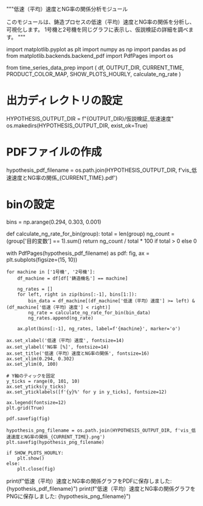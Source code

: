 """低速（平均）速度とNG率の関係分析モジュール

このモジュールは、鋳造プロセスの低速（平均）速度とNG率の関係を分析し、可視化します。
1号機と2号機を同じグラフに表示し、仮説検証の詳細を調べます。
"""

import matplotlib.pyplot as plt
import numpy as np
import pandas as pd
from matplotlib.backends.backend_pdf import PdfPages
import os

from time_series_data_prep import (
    df, OUTPUT_DIR, CURRENT_TIME, PRODUCT_COLOR_MAP,
    SHOW_PLOTS_HOURLY, calculate_ng_rate
)

# 出力ディレクトリの設定
HYPOTHESIS_OUTPUT_DIR = f"{OUTPUT_DIR}/仮説検証_低速速度"
os.makedirs(HYPOTHESIS_OUTPUT_DIR, exist_ok=True)

# PDFファイルの作成
hypothesis_pdf_filename = os.path.join(HYPOTHESIS_OUTPUT_DIR, f'vis_低速速度とNG率の関係_{CURRENT_TIME}.pdf')

# binの設定
bins = np.arange(0.294, 0.303, 0.001)

def calculate_ng_rate_for_bin(group):
    total = len(group)
    ng_count = (group['目的変数'] == 1).sum()
    return ng_count / total * 100 if total > 0 else 0

with PdfPages(hypothesis_pdf_filename) as pdf:
    fig, ax = plt.subplots(figsize=(15, 10))
    
    for machine in ['1号機', '2号機']:
        df_machine = df[df['鋳造機名'] == machine]
        
        ng_rates = []
        for left, right in zip(bins[:-1], bins[1:]):
            bin_data = df_machine[(df_machine['低速（平均）速度'] >= left) & (df_machine['低速（平均）速度'] < right)]
            ng_rate = calculate_ng_rate_for_bin(bin_data)
            ng_rates.append(ng_rate)
        
        ax.plot(bins[:-1], ng_rates, label=f'{machine}', marker='o')
    
    ax.set_xlabel('低速（平均）速度', fontsize=14)
    ax.set_ylabel('NG率 [%]', fontsize=14)
    ax.set_title('低速（平均）速度とNG率の関係', fontsize=16)
    ax.set_xlim(0.294, 0.302)
    ax.set_ylim(0, 100)
    
    # Y軸のティックを固定
    y_ticks = range(0, 101, 10)
    ax.set_yticks(y_ticks)
    ax.set_yticklabels([f'{y}%' for y in y_ticks], fontsize=12)
    
    ax.legend(fontsize=12)
    plt.grid(True)
    
    pdf.savefig(fig)
    
    hypothesis_png_filename = os.path.join(HYPOTHESIS_OUTPUT_DIR, f'vis_低速速度とNG率の関係_{CURRENT_TIME}.png')
    plt.savefig(hypothesis_png_filename)
    
    if SHOW_PLOTS_HOURLY:
        plt.show()
    else:
        plt.close(fig)

print(f"低速（平均）速度とNG率の関係グラフをPDFに保存しました: {hypothesis_pdf_filename}")
print(f"低速（平均）速度とNG率の関係グラフをPNGに保存しました: {hypothesis_png_filename}")
